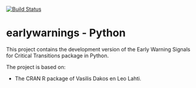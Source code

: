 [![Build Status](https://api.travis-ci.com/PabRod/earlywarningsignals.svg?token=Fq3EdNLAbvvXT6TczBaZ&branch=master)](https://travis-ci.com/PabRod/earlywarningsignals)

# earlywarnings - Python

This project contains the development version of the Early Warning Signals for Critical Transitions package in Python.

The project is based on:
* The CRAN R package of Vasilis Dakos en Leo Lahti.

